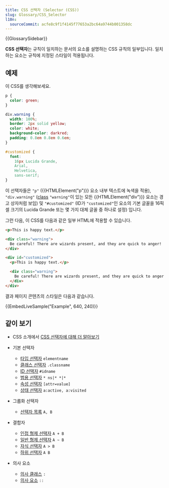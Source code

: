 ```yaml
---
title: CSS 선택자 (Selector (CSS))
slug: Glossary/CSS_Selector
l10n:
  sourceCommit: acfe8c9f1f4145f77653a2bc64a9744b001358dc
---
```


{{GlossarySidebar}}

**CSS 선택자**는 규칙이 일치하는 문서의 요소를 설명하는 CSS 규칙의 일부입니다. 일치하는 요소는 규칙에 지정된 스타일이 적용됩니다.

## 예제

이 CSS를 생각해보세요.

```css
p {
  color: green;
}

div.warning {
  width: 100%;
  border: 2px solid yellow;
  color: white;
  background-color: darkred;
  padding: 0.8em 0.8em 0.6em;
}

#customized {
  font:
    16px Lucida Grande,
    Arial,
    Helvetica,
    sans-serif;
}
```

이 선택자들은 `"p"` ({{HTMLElement("p")}} 요소 내부 텍스트에 녹색을 적용), `"div.warning"` ([class](/ko/docs/Web/HTML/Reference/Global_attributes/class) `"warning"`이 있는 모든 {{HTMLElement("div")}} 요소는 경고 상자처럼 보임) 및 `"#customized"` (ID가 `"customized"`인 요소의 기본 글꼴을 16픽셀 크기의 Lucida Grande 또는 몇 가지 대체 글꼴 중 하나로 설정) 입니다.

그런 다음, 이 CSS를 다음과 같은 일부 HTML에 적용할 수 있습니다.

```html
<p>This is happy text.</p>

<div class="warning">
  Be careful! There are wizards present, and they are quick to anger!
</div>

<div id="customized">
  <p>This is happy text.</p>

  <div class="warning">
    Be careful! There are wizards present, and they are quick to anger!
  </div>
</div>
```

결과 페이지 콘텐츠의 스타일은 다음과 같습니다.

{{EmbedLiveSample("Example", 640, 240)}}

## 같이 보기

- CSS 소개에서 [CSS 선택자에 대해 더 알아보기](/ko/docs/Learn_web_development/Core/Styling_basics/Basic_selectors)
- 기본 선택자

  - [타입 선택자](/ko/docs/Web/CSS/Type_selectors) `elementname`
  - [클래스 선택자](/ko/docs/Web/CSS/Class_selectors) `.classname`
  - [ID 선택자](/ko/docs/Web/CSS/ID_selectors) `#idname`
  - [범용 선택자](/ko/docs/Web/CSS/Universal_selectors) `* ns|* *|*`
  - [속성 선택자](/ko/docs/Web/CSS/Attribute_selectors) `[attr=value]`
  - [상태 선택자](/ko/docs/Web/CSS/Pseudo-classes) `a:active, a:visited`

- 그룹화 선택자

  - [선택자 목록](/ko/docs/Web/CSS/Selector_list) `A, B`

- 결합자

  - [인접 형제 선택자](/ko/docs/Web/CSS/Next-sibling_combinator) `A + B`
  - [일반 형제 선택자](/ko/docs/Web/CSS/Subsequent-sibling_combinator) `A ~ B`
  - [자식 선택자](/ko/docs/Web/CSS/Child_combinator) `A > B`
  - [하위 선택자](/ko/docs/Web/CSS/Descendant_combinator) `A B`

- 의사 요소

  - [의사 클래스](/ko/docs/Web/CSS/Pseudo-classes) `:`
  - [의사 요소](/ko/docs/Web/CSS/Pseudo-elements) `::`
